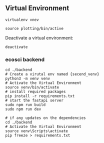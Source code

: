 ## Virtual Environment
```
virtualenv vnev
```
```
source plotting/bin/active
```
Deactivate a virtual environment:
``` 
deactivate
```

### ecosci backend
```
cd ./backend
# Create a virutal env named {secend_venv}
python3 -m venv venv
# Activate the Virtual Environment
source venv/bin/activate
# install required packages
pip install -r requirements.txt
# start the fastapi server
sudo npm run build
sudo npm run dev
```
```
# if any updates on the dependencies
cd ./backend
# Activate the Virtual Environment
source venv\Scripts\activate
pip freeze > requirements.txt
```
